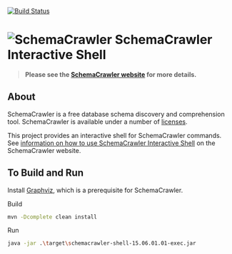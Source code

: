 [![Build Status](https://travis-ci.org/schemacrawler/SchemaCrawler-Shell.svg?branch=master)](https://travis-ci.org/schemacrawler/SchemaCrawler-Shell)

# ![SchemaCrawler](https://github.com/schemacrawler/SchemaCrawler/raw/master/schemacrawler-docs/logo/schemacrawler_logo.png?raw=true) SchemaCrawler Interactive Shell

> **Please see the [SchemaCrawler website](http://www.schemacrawler.com/) for more details.**

## About

SchemaCrawler is a free database schema discovery and comprehension tool. SchemaCrawler is available under a number of [licenses](http://sualeh.github.io/SchemaCrawler/license.html).

This project provides an interactive shell for SchemaCrawler commands. See [information on how to use SchemaCrawler Interactive Shell](https://www.schemacrawler.com/schemacrawler-shell.html) on the SchemaCrawler website.


## To Build and Run

Install [Graphviz](http://www.graphviz.org), which is a prerequisite for SchemaCrawler.

Build
```sh
mvn -Dcomplete clean install
```

Run
```sh
java -jar .\target\schemacrawler-shell-15.06.01.01-exec.jar
```
